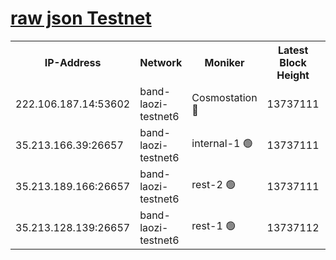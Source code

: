 
[raw json Testnet](https://rpc-check.bandt.stavr.tech/bandt/rpcbandt_result.json)
=

<table><tr><th>IP-Address</th><th>Network</th><th>Moniker</th><th>Latest Block Height</th><th>Earliest Block Height</th><th>Catching Up</th><th>Tx Index</th><th>Voting Power</th><th>Scan Time</th></tr><tr><td>222.106.187.14:53602</td><td>band-laozi-testnet6</td><td>Cosmostation 🔴</td><td>13737111</td><td>13177501</td><td>False</td><td>on</td><td>2203223</td><td>2023-12-10T18:47:22.410295726UTC</td></tr><tr><td>35.213.166.39:26657</td><td>band-laozi-testnet6</td><td>internal-1 🟢</td><td>13737111</td><td>13637111</td><td>False</td><td>on</td><td>0</td><td>2023-12-10T18:47:23.302650793UTC</td></tr><tr><td>35.213.189.166:26657</td><td>band-laozi-testnet6</td><td>rest-2 🟢</td><td>13737111</td><td>13637111</td><td>False</td><td>on</td><td>0</td><td>2023-12-10T18:47:24.187519924UTC</td></tr><tr><td>35.213.128.139:26657</td><td>band-laozi-testnet6</td><td>rest-1 🟢</td><td>13737112</td><td>13637112</td><td>False</td><td>on</td><td>0</td><td>2023-12-10T18:47:27.108714181UTC</td></tr></table>
